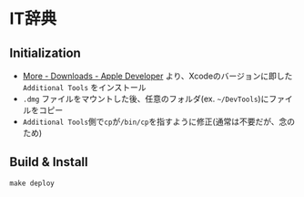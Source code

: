 # IT辞典

## Initialization

 - [More \- Downloads \- Apple Developer](https://developer.apple.com/download/all/?q=Auxiliary) より、Xcodeのバージョンに即した `
Additional Tools` をインストール
 - `.dmg` ファイルをマウントした後、任意のフォルダ(ex. `~/DevTools`)にファイルをコピー
 - `Additional Tools`側で`cp`が`/bin/cp`を指すように修正(通常は不要だが、念のため)

## Build & Install

```shell
make deploy
```

